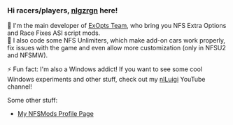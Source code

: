 ### Hi racers/players, [nlgzrgn](https://www.youtube.com/c/nlgzrgn) here!

🔭 I'm the main developer of [ExOpts Team](https://www.github.com/ExOptsTeam), who bring you NFS Extra Options and Race Fixes ASI script mods.  
🌱 I also code some NFS Unlimiters, which make add-on cars work properly, fix issues with the game and even allow more customization (only in NFSU2 and NFSMW).

⚡ Fun fact:  I'm also a Windows addict! If you want to see some cool Windows experiments and other stuff, check out my [nlLuigi](https://www.youtube.com/c/nlLuigi) YouTube channel!

Some other stuff:  
- [My NFSMods Profile Page](https://nfsmods.xyz/user/31)
